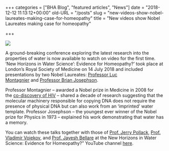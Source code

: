 +++
categories = ["BHA Blog", "featured articles", "News"]
date = "2018-12-12 11:13:12+00:00"
old-URL = "/posts"
slug = "new-videos-show-nobel-laureates-making-case-for-homeopathy"
title = "New videos show Nobel Laureates making case for homeopathy"

+++

![](https://res.cloudinary.com/homeopathyuk/v1557403245/bha/New-Horizons-seminar_pic_min-1024x544.jpg)

A ground-breaking conference exploring the latest research into the properties of water is now available to watch on video for the first time. ‘New Horizons in Water Science’: Evidence for Homeopathy?’ took place at London’s Royal Society of Medicine on 14 July 2018 and included presentations by two Nobel Laureates: [Professor Luc Montagnier](https://www.nobelprize.org/prizes/medicine/2008/montagnier/facts/) and [Professor Brian Josephson](http://www.tcm.phy.cam.ac.uk/~bdj10/).

Professor Montagnier – awarded a Nobel prize in Medicine in 2008 for the [co-discovery of HIV](https://www.sciencemag.org/news/2008/10/nobel-prize-surprise) – shared a decade of research suggesting that the molecular machinery responsible for copying DNA does not require the presence of physical DNA but can also work from an ‘imprinted’ water template. Professor Josephson – the youngest ever winner of the Nobel prize for Physics in 1973 – explained his work demonstrating that water has a memory.

You can watch these talks together with those of [Prof. Jerry Pollack](https://www.pollacklab.org/jerry), [Prof. Vladimir Voiekov](https://www.researchgate.net/profile/Vladimir_Voeikov), and [Prof. Jayesh Bellare](https://www.che.iitb.ac.in/online/faculty/jayesh-bellare) at the New Horizons in Water Science: Evidence for Homeopathy?” YouTube channel [here](https://www.youtube.com/channel/UCKyjPaSH0deBdoICS3_YMwA).

